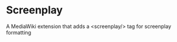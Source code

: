 Screenplay
==========

A MediaWiki extension that adds a &lt;screenplay/> tag for screenplay formatting
